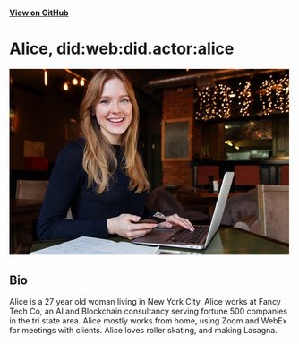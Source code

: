 
#### [View on GitHub](https://github.com/transmute-industries/did.actor/alice)

# Alice, did:web:did.actor:alice

<img src="./profile.jpg" alt="profile" width="500"/>

## Bio

Alice is a 27 year old woman living in New York City.
Alice works at Fancy Tech Co, an AI and Blockchain consultancy serving fortune 500 companies in the tri state area.
Alice mostly works from home, using Zoom and WebEx for meetings with clients.
Alice loves roller skating, and making Lasagna. 